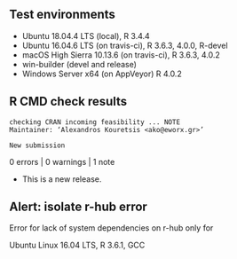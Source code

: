 ## Test environments
* Ubuntu 18.04.4 LTS (local), R 3.4.4
* Ubuntu 16.04.6 LTS (on travis-ci), R 3.6.3, 4.0.0, R-devel
* macOS High Sierra 10.13.6 (on travis-ci), R 3.6.3, 4.0.2
* win-builder (devel and release)
* Windows Server x64 (on AppVeyor) R 4.0.2

## R CMD check results

```
checking CRAN incoming feasibility ... NOTE
Maintainer: ‘Alexandros Kouretsis <ako@eworx.gr>’
  
New submission
```

0 errors | 0 warnings | 1 note

* This is a new release.

## Alert: isolate r-hub error
Error for lack of system dependencies on r-hub only for

Ubuntu Linux 16.04 LTS, R 3.6.1, GCC
